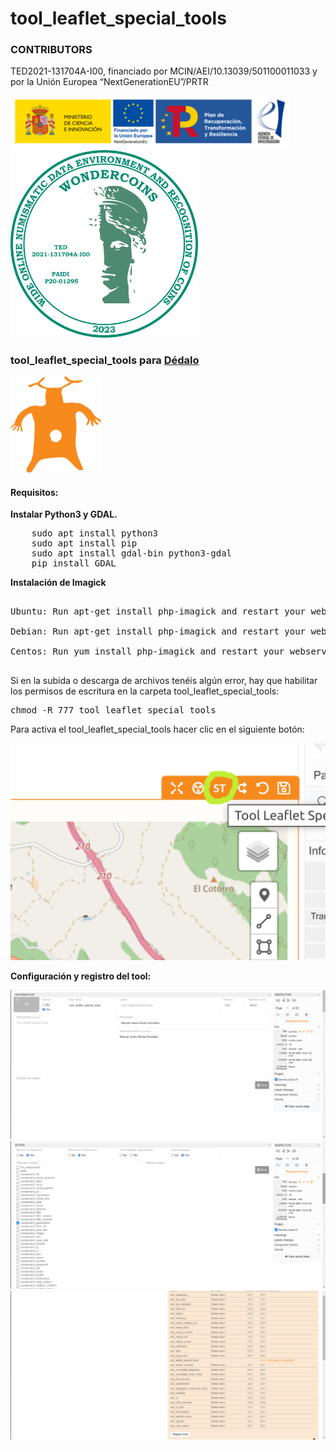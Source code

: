 # tool_leaflet_special_tools

<h3>CONTRIBUTORS</h3>

<p>TED2021-131704A-I00, financiado por MCIN/AEI/10.13039/501100011033 y por la Unión Europea “NextGenerationEU”/PRTR</p>

<img src='https://raw.githubusercontent.com/hispanicode/tool_leaflet_special_tools/main/contributors/image.png' width='446'>

<img src='https://raw.githubusercontent.com/hispanicode/tool_leaflet_special_tools/main/contributors/WONDERLOGO_2023.gif' width='300' height='300'>

<h3>tool_leaflet_special_tools para <a href='https://github.com/renderpci/dedalo'>Dédalo</a></h3>

<img src='https://raw.githubusercontent.com/hispanicode/tool_leaflet_special_tools/main/dedalo.svg' width='145' height='154'>

<h4>Requisitos:</h4>

<p><strong>Instalar Python3 y GDAL.</strong></p>

<pre>
    sudo apt install python3
    sudo apt install pip
    sudo apt install gdal-bin python3-gdal
    pip install GDAL
</pre>

<p><strong>Instalación de Imagick</strong></p>

<pre>

Ubuntu: Run apt-get install php-imagick and restart your webserver.

Debian: Run apt-get install php-imagick and restart your webserver.

Centos: Run yum install php-imagick and restart your webserver.

</pre>

<p>Si en la subida o descarga de archivos tenéis algún error, hay que habilitar los permisos de escritura en la carpeta tool_leaflet_special_tools:<p>

<pre>
chmod -R 777 tool_leaflet_special_tools
</pre>

<p>Para activa el tool_leaflet_special_tools hacer clic en el siguiente botón: </p>

<img src='https://raw.githubusercontent.com/hispanicode/tool_leaflet_special_tools/main/tool.png'>

<p><strong>Configuración y registro del tool:</strong></p>

<img src='https://raw.githubusercontent.com/hispanicode/tool_leaflet_special_tools/main/tool_config_1.png'>
<img src='https://raw.githubusercontent.com/hispanicode/tool_leaflet_special_tools/main/tool_config_2.png'>
<img src='https://raw.githubusercontent.com/hispanicode/tool_leaflet_special_tools/main/tool_config_3.png'>








